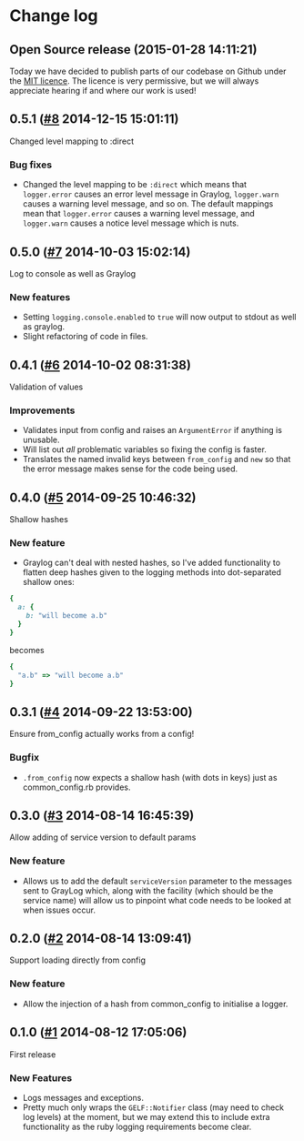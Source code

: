 # Change log

## Open Source release (2015-01-28 14:11:21)

Today we have decided to publish parts of our codebase on Github under the [MIT licence](LICENCE). The licence is very permissive, but we will always appreciate hearing if and where our work is used!

## 0.5.1 ([#8](https://git.mobcastdev.com/Platform/common_logging.rb/pull/8) 2014-12-15 15:01:11)

Changed level mapping to :direct

### Bug fixes

- Changed the level mapping to be `:direct` which means that
`logger.error` causes an error level message in Graylog, `logger.warn`
causes a warning level message, and so on. The default mappings mean
that `logger.error` causes a warning level message, and `logger.warn`
causes a notice level message which is nuts.

## 0.5.0 ([#7](https://git.mobcastdev.com/Platform/common_logging.rb/pull/7) 2014-10-03 15:02:14)

Log to console as well as Graylog

### New features

- Setting `logging.console.enabled` to `true` will now output to stdout as well as graylog.
- Slight refactoring of code in files.

## 0.4.1 ([#6](https://git.mobcastdev.com/Platform/common_logging.rb/pull/6) 2014-10-02 08:31:38)

Validation of values

### Improvements

- Validates input from config and raises an `ArgumentError` if anything is unusable.
- Will list out *all* problematic variables so fixing the config is faster.
- Translates the named invalid keys between `from_config` and `new` so that the error message makes sense for the code being used.

## 0.4.0 ([#5](https://git.mobcastdev.com/Platform/common_logging.rb/pull/5) 2014-09-25 10:46:32)

Shallow hashes

### New feature

- Graylog can't deal with nested hashes, so I've added functionality to flatten deep hashes given to the logging methods into dot-separated shallow ones:

```ruby
{
  a: {
    b: "will become a.b"
  }
}
```

becomes

```ruby
{
  "a.b" => "will become a.b"
}
```

## 0.3.1 ([#4](https://git.mobcastdev.com/Platform/common_logging.rb/pull/4) 2014-09-22 13:53:00)

Ensure from_config actually works from a config!

### Bugfix

- `.from_config` now expects a shallow hash (with dots in keys) just as common_config.rb provides.

## 0.3.0 ([#3](https://git.mobcastdev.com/Platform/common_logging.rb/pull/3) 2014-08-14 16:45:39)

Allow adding of service version to default params

### New feature

- Allows us to add the default `serviceVersion` parameter to the messages sent to GrayLog which, along with the facility (which should be the service name) will allow us to pinpoint what code needs to be looked at when issues occur.

## 0.2.0 ([#2](https://git.mobcastdev.com/Platform/common_logging.rb/pull/2) 2014-08-14 13:09:41)

Support loading directly from config

### New feature

- Allow the injection of a hash from common_config to initialise a logger.

## 0.1.0 ([#1](https://git.mobcastdev.com/Platform/common_logging.rb/pull/1) 2014-08-12 17:05:06)

First release

### New Features

- Logs messages and exceptions.
- Pretty much only wraps the `GELF::Notifier` class (may need to check log levels) at the moment, but we may extend this to include extra functionality as the ruby logging requirements become clear.

